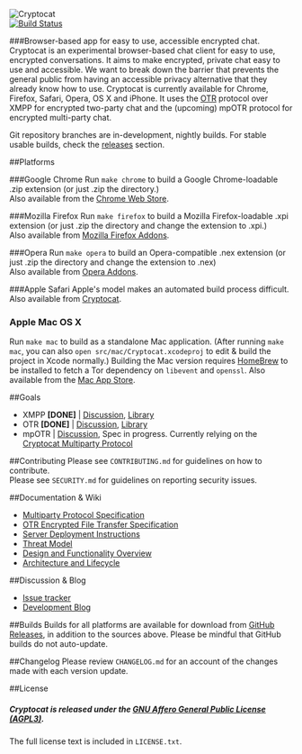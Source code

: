 ![Cryptocat](https://raw.github.com/cryptocat/cryptocat/master/src/core/img/icon-128.png)  
[![Build Status](https://secure.travis-ci.org/cryptocat/cryptocat.svg?branch=master)](http://travis-ci.org/cryptocat/cryptocat)  

###Browser-based app for easy to use, accessible encrypted chat.
Cryptocat is an experimental browser-based chat client for easy to use, encrypted conversations. It aims to make encrypted, private chat easy to use and accessible. We want to break down the barrier that prevents the general public from having an accessible privacy alternative that they already know how to use. Cryptocat is currently available for Chrome, Firefox, Safari, Opera, OS X and iPhone. It uses the [OTR](http://www.cypherpunks.ca/otr/) protocol over XMPP for encrypted two-party chat and the (upcoming) mpOTR protocol for encrypted multi-party chat.

Git repository branches are in-development, nightly builds. For stable usable builds, check the [releases](https://github.com/cryptocat/cryptocat/releases) section.  

##Platforms

###Google Chrome
Run `make chrome` to build a Google Chrome-loadable .zip extension (or just .zip the directory.)  
Also available from the [Chrome Web Store](https://chrome.google.com/webstore/detail/cryptocat/gonbigodpnfghidmnphnadhepmbabhij).  

###Mozilla Firefox
Run `make firefox` to build a Mozilla Firefox-loadable .xpi extension (or just .zip the directory and change the extension to .xpi.)  
Also available from [Mozilla Firefox Addons](https://addons.mozilla.org/en-US/firefox/addon/cryptocat/).  

###Opera
Run `make opera` to build an Opera-compatible .nex extension (or just .zip the directory and change the extension to .nex)  
Also available from [Opera Addons](https://addons.opera.com/en/extensions/details/cryptocat/).

###Apple Safari
Apple's model makes an automated build process difficult.  
Also available from [Cryptocat](https://crypto.cat/get/cryptocat.safariextz).

### Apple Mac OS X
Run `make mac` to build as a standalone Mac application. (After running `make mac`, you can also `open src/mac/Cryptocat.xcodeproj` to edit & build the project in Xcode normally.)  Building the Mac version requires [HomeBrew](http://brew.sh) to be installed to fetch a Tor dependency on `libevent` and `openssl`.
Also available from the [Mac App Store](https://itunes.apple.com/app/cryptocat/id613116229?mt=12).

##Goals
* XMPP **[DONE]** | [Discussion](https://github.com/cryptocat/cryptocat/issues/83), [Library](http://strophe.im)
* OTR **[DONE]** | [Discussion](https://github.com/cryptocat/cryptocat/issues/84), [Library](https://github.com/arlolra/otr)
* mpOTR | [Discussion](https://github.com/cryptocat/cryptocat/issues/82), Spec in progress. Currently relying on the [Cryptocat Multiparty Protocol](https://github.com/cryptocat/cryptocat/wiki/Multiparty-Protocol-Specification)  

##Contributing
Please see `CONTRIBUTING.md` for guidelines on how to contribute.  
Please see `SECURITY.md` for guidelines on reporting security issues.

##Documentation & Wiki
* [Multiparty Protocol Specification](https://github.com/cryptocat/cryptocat/wiki/Multiparty-Protocol-Specification)  
* [OTR Encrypted File Transfer Specification](https://github.com/cryptocat/cryptocat/wiki/OTR-Encrypted-File-Transfer-Specification)  
* [Server Deployment Instructions](https://github.com/cryptocat/cryptocat/wiki/Server-Deployment-Instructions)  
* [Threat Model](https://github.com/cryptocat/cryptocat/wiki/Threat-Model)  
* [Design and Functionality Overview](https://github.com/cryptocat/cryptocat/wiki/Design-and-Functionality)  
* [Architecture and Lifecycle](https://crypto.cat/documents/a&l.pdf)  

##Discussion & Blog
* [Issue tracker](https://github.com/cryptocat/cryptocat/issues)  
* [Development Blog](https://blog.crypto.cat)  

##Builds
Builds for all platforms are available for download from [GitHub Releases](https://github.com/cryptocat/cryptocat/releases), in addition to the sources above. Please be mindful that GitHub builds do not auto-update.

##Changelog
Please review `CHANGELOG.md` for an account of the changes made with each version update.  

##License
##### Cryptocat is released under the [GNU Affero General Public License (AGPL3)](https://www.gnu.org/licenses/agpl-3.0.html).
The full license text is included in `LICENSE.txt`.  
